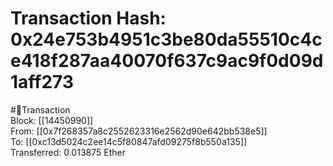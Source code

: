 
Transaction Hash: 0x24e753b4951c3be80da55510c4ce418f287aa40070f637c9ac9f0d09d1aff273
====================================================================================
  
#💸Transaction  
Block: [[14450990]]  
From: [[0x7f268357a8c2552623316e2562d90e642bb538e5]]  
To: [[0xc13d5024c2ee14c5f80847afd09275f8b550a135]]  
Transferred: 0.013875 Ether